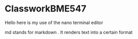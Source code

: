 # ClassworkBME547

Hello here is my use of the nano terminal editor 

md stands for markdown . It renders text into a certain format




